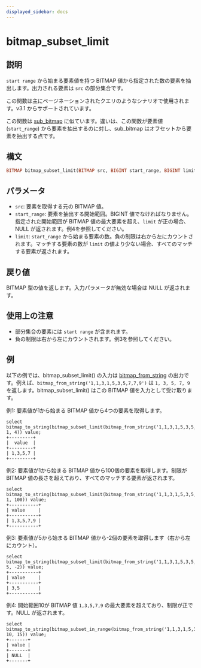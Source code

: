 ```yaml
---
displayed_sidebar: docs
---
```


# bitmap_subset_limit

## 説明

`start range` から始まる要素値を持つ BITMAP 値から指定された数の要素を抽出します。出力される要素は `src` の部分集合です。

この関数は主にページネーションされたクエリのようなシナリオで使用されます。v3.1 からサポートされています。

この関数は [sub_bitmap](./sub_bitmap.md) に似ています。違いは、この関数が要素値 (`start_range`) から要素を抽出するのに対し、sub_bitmap はオフセットから要素を抽出する点です。

## 構文

```Haskell
BITMAP bitmap_subset_limit(BITMAP src, BIGINT start_range, BIGINT limit)
```

## パラメータ

- `src`: 要素を取得する元の BITMAP 値。
- `start_range`: 要素を抽出する開始範囲。BIGINT 値でなければなりません。指定された開始範囲が BITMAP 値の最大要素を超え、`limit` が正の場合、NULL が返されます。例4を参照してください。
- `limit`: `start_range` から始まる要素の数。負の制限は右から左にカウントされます。マッチする要素の数が `limit` の値より少ない場合、すべてのマッチする要素が返されます。

## 戻り値

BITMAP 型の値を返します。入力パラメータが無効な場合は NULL が返されます。

## 使用上の注意

- 部分集合の要素には `start range` が含まれます。
- 負の制限は右から左にカウントされます。例3を参照してください。

## 例

以下の例では、bitmap_subset_limit() の入力は [bitmap_from_string](./bitmap_from_string.md) の出力です。例えば、`bitmap_from_string('1,1,3,1,5,3,5,7,7,9')` は `1, 3, 5, 7, 9` を返します。bitmap_subset_limit() はこの BITMAP 値を入力として受け取ります。

例1: 要素値が1から始まる BITMAP 値から4つの要素を取得します。

```Plaintext
select bitmap_to_string(bitmap_subset_limit(bitmap_from_string('1,1,3,1,5,3,5,7,7,9'), 1, 4)) value;
+---------+
|  value  |
+---------+
| 1,3,5,7 |
+---------+
```

例2: 要素値が1から始まる BITMAP 値から100個の要素を取得します。制限が BITMAP 値の長さを超えており、すべてのマッチする要素が返されます。

```Plaintext
select bitmap_to_string(bitmap_subset_limit(bitmap_from_string('1,1,3,1,5,3,5,7,7,9'), 1, 100)) value;
+-----------+
| value     |
+-----------+
| 1,3,5,7,9 |
+-----------+
```

例3: 要素値が5から始まる BITMAP 値から-2個の要素を取得します（右から左にカウント）。

```Plaintext
select bitmap_to_string(bitmap_subset_limit(bitmap_from_string('1,1,3,1,5,3,5,7,7,9'), 5, -2)) value;
+-----------+
| value     |
+-----------+
| 3,5       |
+-----------+
```

例4: 開始範囲10が BITMAP 値 `1,3,5,7,9` の最大要素を超えており、制限が正です。NULL が返されます。

```Plain
select bitmap_to_string(bitmap_subset_in_range(bitmap_from_string('1,1,3,1,5,3,5,7,7,9'), 10, 15)) value;
+-------+
| value |
+-------+
| NULL  |
+-------+
```